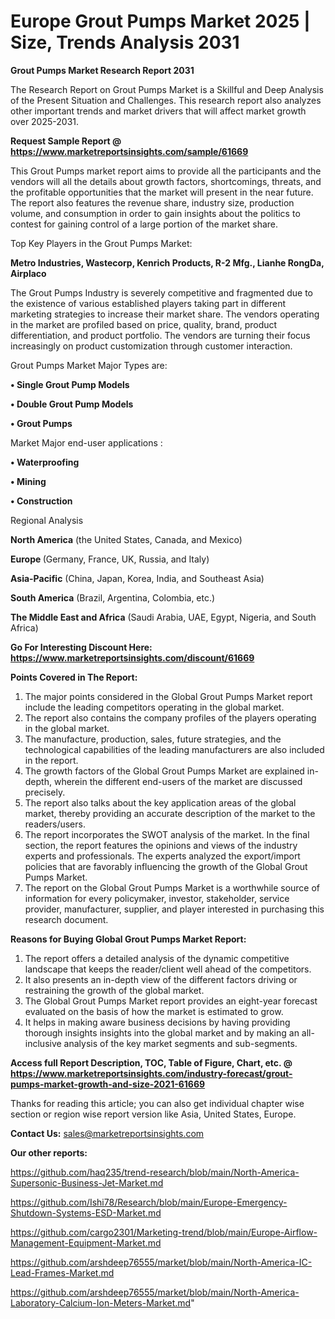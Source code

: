  # Europe Grout Pumps Market 2025 | Size, Trends Analysis 2031

<strong>Grout Pumps Market Research Report 2031</strong>

The Research Report on Grout Pumps Market is a Skillful and Deep Analysis of the Present Situation and Challenges. This research report also analyzes other important trends and market drivers that will affect market growth over 2025-2031.

<strong>Request Sample Report @ <a href=https://www.marketreportsinsights.com/sample/61669>https://www.marketreportsinsights.com/sample/61669</a></strong>

This Grout Pumps market report aims to provide all the participants and the vendors will all the details about growth factors, shortcomings, threats, and the profitable opportunities that the market will present in the near future. The report also features the revenue share, industry size, production volume, and consumption in order to gain insights about the politics to contest for gaining control of a large portion of the market share.

Top Key Players in the Grout Pumps Market:

<strong>Metro Industries, Wastecorp, Kenrich Products, R-2 Mfg., Lianhe RongDa, Airplaco</strong>

The Grout Pumps Industry is severely competitive and fragmented due to the existence of various established players taking part in different marketing strategies to increase their market share. The vendors operating in the market are profiled based on price, quality, brand, product differentiation, and product portfolio. The vendors are turning their focus increasingly on product customization through customer interaction.

Grout Pumps Market Major Types are:

<strong>• Single Grout Pump Models

• Double Grout Pump Models

• Grout Pumps</strong>

Market Major end-user applications :

<strong>• Waterproofing

• Mining

• Construction</strong>

Regional Analysis

</u><strong><b>North America</b></strong> (the United States, Canada, and Mexico)

<strong><b>Europe </b></strong>(Germany, France, UK, Russia, and Italy)

<strong><b>Asia-Pacific</b></strong> (China, Japan, Korea, India, and Southeast Asia)

<strong><b>South America</b></strong> (Brazil, Argentina, Colombia, etc.)

<strong><b>The Middle East and Africa</b></strong> (Saudi Arabia, UAE, Egypt, Nigeria, and South Africa)

<strong>Go For Interesting Discount Here: <a href=https://www.marketreportsinsights.com/discount/61669>https://www.marketreportsinsights.com/discount/61669</a></strong>

<strong>Points Covered in The Report:</strong>
<ol>
  <li>The major points considered in the Global Grout Pumps Market report include the leading competitors operating in the global market.</li>
  <li>The report also contains the company profiles of the players operating in the global market.</li>
  <li>The manufacture, production, sales, future strategies, and the technological capabilities of the leading manufacturers are also included in the report.</li>
  <li>The growth factors of the Global Grout Pumps Market are explained in-depth, wherein the different end-users of the market are discussed precisely.</li>
  <li>The report also talks about the key application areas of the global market, thereby providing an accurate description of the market to the readers/users.</li>
  <li>The report incorporates the SWOT analysis of the market. In the final section, the report features the opinions and views of the industry experts and professionals. The experts analyzed the export/import policies that are favorably influencing the growth of the Global Grout Pumps Market.</li>
  <li>The report on the Global Grout Pumps Market is a worthwhile source of information for every policymaker, investor, stakeholder, service provider, manufacturer, supplier, and player interested in purchasing this research document.</li>
</ol>
<strong>Reasons for Buying Global Grout Pumps Market Report:</strong>

<ol>
  <li>The report offers a detailed analysis of the dynamic competitive landscape that keeps the reader/client well ahead of the competitors.</li>
  <li>It also presents an in-depth view of the different factors driving or restraining the growth of the global market.</li>
  <li>The Global Grout Pumps Market report provides an eight-year forecast evaluated on the basis of how the market is estimated to grow.</li>
  <li>It helps in making aware business decisions by having providing thorough insights insights into the global market and by making an all-inclusive analysis of the key market segments and sub-segments.</li>
</ol>
<strong>Access full Report Description, TOC, Table of Figure, Chart, etc. @ <a href=https://www.marketreportsinsights.com/industry-forecast/grout-pumps-market-growth-and-size-2021-61669>https://www.marketreportsinsights.com/industry-forecast/grout-pumps-market-growth-and-size-2021-61669</a></strong>


Thanks for reading this article; you can also get individual chapter wise section or region wise report version like Asia, United States, Europe.

<strong>Contact Us:</strong>
sales@marketreportsinsights.com

<strong>Our other reports:</strong>

<a href=https://github.com/haq235/trend-research/blob/main/North-America-Supersonic-Business-Jet-Market.md>https://github.com/haq235/trend-research/blob/main/North-America-Supersonic-Business-Jet-Market.md</a>

<a href=https://github.com/Ishi78/Research/blob/main/Europe-Emergency-Shutdown-Systems-ESD-Market.md>https://github.com/Ishi78/Research/blob/main/Europe-Emergency-Shutdown-Systems-ESD-Market.md</a>

<a href=https://github.com/cargo2301/Marketing-trend/blob/main/Europe-Airflow-Management-Equipment-Market.md>https://github.com/cargo2301/Marketing-trend/blob/main/Europe-Airflow-Management-Equipment-Market.md</a>

<a href=https://github.com/arshdeep76555/market/blob/main/North-America-IC-Lead-Frames-Market.md>https://github.com/arshdeep76555/market/blob/main/North-America-IC-Lead-Frames-Market.md</a>

<a href=https://github.com/arshdeep76555/market/blob/main/North-America-Laboratory-Calcium-Ion-Meters-Market.md>https://github.com/arshdeep76555/market/blob/main/North-America-Laboratory-Calcium-Ion-Meters-Market.md</a>"
